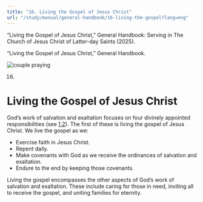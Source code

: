 ```yaml
---
title: "16. Living the Gospel of Jesus Christ"
url: "/study/manual/general-handbook/16-living-the-gospel?lang=eng"
---
```


“Living the Gospel of Jesus Christ,” General Handbook: Serving in The Church of Jesus Christ of Latter-day Saints (2025).

“Living the Gospel of Jesus Christ,” General Handbook.

![couple praying](https://www.churchofjesuschrist.org/imgs/e6cf36de4b2b11eda354eeeeac1ee442737984a9/full/%21100%2C/0/default)

16.

# Living the Gospel of Jesus Christ

God’s work of salvation and exaltation focuses on four divinely appointed responsibilities (see [1.2](/study/manual/general-handbook/1-work-of-salvation-and-exaltation?lang=eng&id=title_number3-p28#title_number3 "/study/manual/general-handbook/1-work-of-salvation-and-exaltation?lang=eng&id=title_number3-p28#title_number3")). The first of these is living the gospel of Jesus Christ. We live the gospel as we:

- Exercise faith in Jesus Christ.
- Repent daily.
- Make covenants with God as we receive the ordinances of salvation and exaltation.
- Endure to the end by keeping those covenants.

Living the gospel encompasses the other aspects of God’s work of salvation and exaltation. These include caring for those in need, inviting all to receive the gospel, and uniting families for eternity.